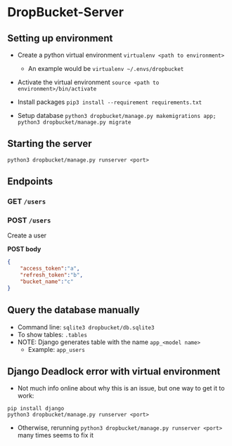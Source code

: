 # DropBucket-Server

## Setting up environment
* Create a python virtual environment `virtualenv <path to environment>`
	* An example would be `virtualenv ~/.envs/dropbucket`
* Activate the virtual environment `source <path to environment>/bin/activate`
* Install packages `pip3 install --requirement requirements.txt`

* Setup database `python3 dropbucket/manage.py makemigrations app; python3 dropbucket/manage.py migrate`


## Starting the server
```
python3 dropbucket/manage.py runserver <port>
```

## Endpoints

### GET `/users`

### POST `/users`

Create a user

**POST body**
```json
{
	"access_token":"a",
	"refresh_token":"b",
	"bucket_name":"c"
}
```


## Query the database manually
* Command line: `sqlite3 dropbucket/db.sqlite3`
* To show tables: `.tables`
* NOTE: Django generates table with the name `app_<model name>`
	* Example: `app_users`

## Django Deadlock error with virtual environment
* Not much info online about why this is an issue, but one way to get it to work:
```
pip install django
python3 dropbucket/manage.py runserver <port>
```
* Otherwise, rerunning `python3 dropbucket/manage.py runserver <port>` many times seems to fix it
